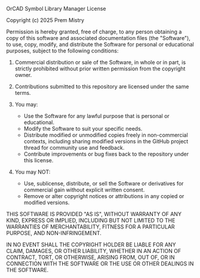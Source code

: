 OrCAD Symbol Library Manager License

Copyright (c) 2025 Prem Mistry

Permission is hereby granted, free of charge, to any person obtaining a copy of this software and associated documentation files (the "Software"), to use, copy, modify, and distribute the Software for personal or educational purposes, subject to the following conditions:

1. Commercial distribution or sale of the Software, in whole or in part, is strictly prohibited without prior written permission from the copyright owner.

2. Contributions submitted to this repository are licensed under the same terms.

3. You may:  
   - Use the Software for any lawful purpose that is personal or educational.  
   - Modify the Software to suit your specific needs.  
   - Distribute modified or unmodified copies freely in non-commercial contexts, including sharing modified versions in the GitHub project thread for community use and feedback.  
   - Contribute improvements or bug fixes back to the repository under this license.

4. You may NOT:  
   - Use, sublicense, distribute, or sell the Software or derivatives for commercial gain without explicit written consent.  
   - Remove or alter copyright notices or attributions in any copied or modified versions.

THIS SOFTWARE IS PROVIDED "AS IS", WITHOUT WARRANTY OF ANY KIND, EXPRESS OR IMPLIED, INCLUDING BUT NOT LIMITED TO THE WARRANTIES OF MERCHANTABILITY, FITNESS FOR A PARTICULAR PURPOSE, AND NON-INFRINGEMENT.

IN NO EVENT SHALL THE COPYRIGHT HOLDER BE LIABLE FOR ANY CLAIM, DAMAGES, OR OTHER LIABILITY, WHETHER IN AN ACTION OF CONTRACT, TORT, OR OTHERWISE, ARISING FROM, OUT OF, OR IN CONNECTION WITH THE SOFTWARE OR THE USE OR OTHER DEALINGS IN THE SOFTWARE.
